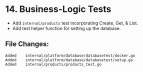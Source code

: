 # 14. Business-Logic Tests

- Add `internal/products` test incorporating Create, Get, & List.
- Add test helper function for setting up the database.


## File Changes:

```
Added    internal/platform/database/databasetest/docker.go
Added    internal/platform/database/databasetest/setup.go
Added    internal/products/products_test.go
```